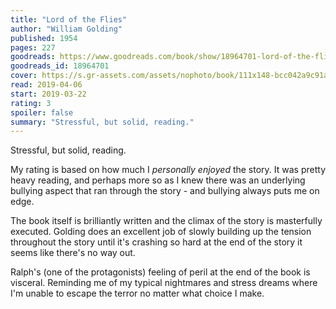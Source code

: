 ```yaml
---
title: "Lord of the Flies"
author: "William Golding"
published: 1954
pages: 227
goodreads: https://www.goodreads.com/book/show/18964701-lord-of-the-flies
goodreads_id: 18964701
cover: https://s.gr-assets.com/assets/nophoto/book/111x148-bcc042a9c91a29c1d680899eff700a03.png
read: 2019-04-06
start: 2019-03-22
rating: 3
spoiler: false
summary: "Stressful, but solid, reading."
---
```


Stressful, but solid, reading.  
  
My rating is based on how much I _personally enjoyed_ the story. It was pretty heavy reading, and perhaps more so as I knew there was an underlying bullying aspect that ran through the story - and bullying always puts me on edge.  
  
The book itself is brilliantly written and the climax of the story is masterfully executed. Golding does an excellent job of slowly building up the tension throughout the story until it's crashing so hard at the end of the story it seems like there's no way out.  
  
Ralph's (one of the protagonists) feeling of peril at the end of the book is visceral. Reminding me of my typical nightmares and stress dreams where I'm unable to escape the terror no matter what choice I make.
